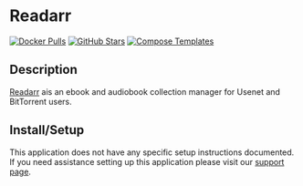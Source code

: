 # Readarr

[![Docker Pulls](https://img.shields.io/docker/pulls/linuxserver/readarr?style=flat-square&color=607D8B&label=docker%20pulls&logo=docker)](https://hub.docker.com/r/linuxserver/readarr)
[![GitHub Stars](https://img.shields.io/github/stars/linuxserver/docker-readarr?style=flat-square&color=607D8B&label=github%20stars&logo=github)](https://github.com/linuxserver/docker-readarr)
[![Compose Templates](https://img.shields.io/static/v1?style=flat-square&color=607D8B&label=compose&message=templates)](https://github.com/GhostWriters/DockSTARTer/tree/master/compose/.apps/readarr)

## Description

[Readarr](https://github.com/Readarr/Readarr) ais an ebook and audiobook collection manager for Usenet and BitTorrent users.

## Install/Setup

This application does not have any specific setup instructions documented. If
you need assistance setting up this application please visit our
[support page](https://dockstarter.com/basics/support/).
